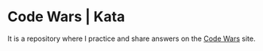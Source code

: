# Code Wars | Kata

It is a repository where I practice and share answers on the [Code Wars](https://www.codewars.com) site.

